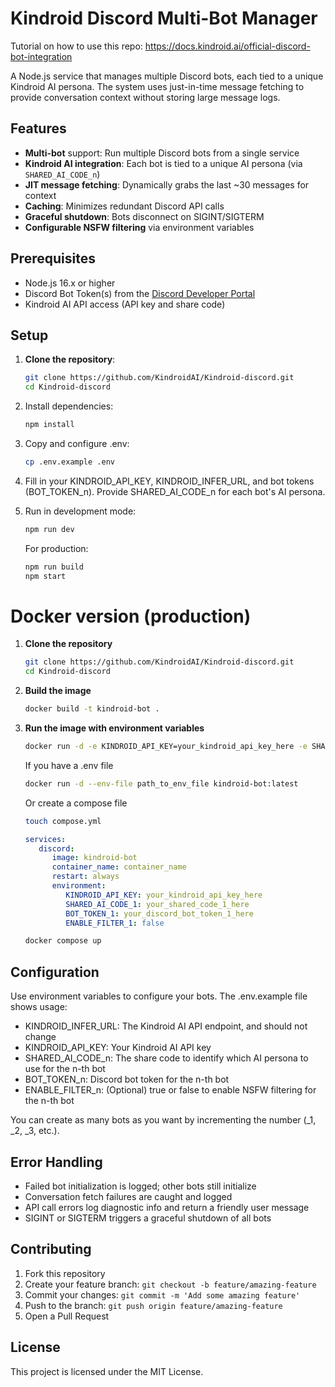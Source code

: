 # Kindroid Discord Multi-Bot Manager

Tutorial on how to use this repo: https://docs.kindroid.ai/official-discord-bot-integration

A Node.js service that manages multiple Discord bots, each tied to a unique Kindroid AI persona. The system uses just-in-time message fetching to provide conversation context without storing large message logs.

## Features

- **Multi-bot** support: Run multiple Discord bots from a single service
- **Kindroid AI integration**: Each bot is tied to a unique AI persona (via `SHARED_AI_CODE_n`)
- **JIT message fetching**: Dynamically grabs the last ~30 messages for context
- **Caching**: Minimizes redundant Discord API calls
- **Graceful shutdown**: Bots disconnect on SIGINT/SIGTERM
- **Configurable NSFW filtering** via environment variables

## Prerequisites

- Node.js 16.x or higher
- Discord Bot Token(s) from the [Discord Developer Portal](https://discord.com/developers/applications)
- Kindroid AI API access (API key and share code)

## Setup

1. **Clone the repository**:

   ```bash
   git clone https://github.com/KindroidAI/Kindroid-discord.git
   cd Kindroid-discord
   ```

2. Install dependencies:

   ```bash
   npm install
   ```

3. Copy and configure .env:

   ```bash
   cp .env.example .env
   ```

4. Fill in your KINDROID_API_KEY, KINDROID_INFER_URL, and bot tokens (BOT_TOKEN_n).
   Provide SHARED_AI_CODE_n for each bot's AI persona.

5. Run in development mode:

   ```bash
   npm run dev
   ```

   For production:

   ```bash
   npm run build
   npm start
   ```

# Docker version (production)

1. **Clone the repository**

   ```bash
   git clone https://github.com/KindroidAI/Kindroid-discord.git
   cd Kindroid-discord
   ```

2. **Build the image**

   ```bash
   docker build -t kindroid-bot .
   ```

3. **Run the image with environment variables**

   ```bash
   docker run -d -e KINDROID_API_KEY=your_kindroid_api_key_here -e SHARED_AI_CODE_1=your_shared_code_1_here -e BOT_TOKEN_1=your_discord_bot_token_1_here -e ENABLE_FILTER_1=false kindroid-bot:latest
   ```
   If you have a .env file

   ```bash
   docker run -d --env-file path_to_env_file kindroid-bot:latest
   ```

   Or create a compose file

   ```bash
   touch compose.yml
   ```

   ```yaml
   services:
      discord:
         image: kindroid-bot
         container_name: container_name
         restart: always
         environment:
            KINDROID_API_KEY: your_kindroid_api_key_here
            SHARED_AI_CODE_1: your_shared_code_1_here
            BOT_TOKEN_1: your_discord_bot_token_1_here
            ENABLE_FILTER_1: false
   ```

   ```bash
   docker compose up
   ```

## Configuration

Use environment variables to configure your bots. The .env.example file shows usage:

- KINDROID_INFER_URL: The Kindroid AI API endpoint, and should not change
- KINDROID_API_KEY: Your Kindroid AI API key
- SHARED_AI_CODE_n: The share code to identify which AI persona to use for the n-th bot
- BOT_TOKEN_n: Discord bot token for the n-th bot
- ENABLE_FILTER_n: (Optional) true or false to enable NSFW filtering for the n-th bot

You can create as many bots as you want by incrementing the number (\_1, \_2, \_3, etc.).

## Error Handling

- Failed bot initialization is logged; other bots still initialize
- Conversation fetch failures are caught and logged
- API call errors log diagnostic info and return a friendly user message
- SIGINT or SIGTERM triggers a graceful shutdown of all bots

## Contributing

1. Fork this repository
2. Create your feature branch: `git checkout -b feature/amazing-feature`
3. Commit your changes: `git commit -m 'Add some amazing feature'`
4. Push to the branch: `git push origin feature/amazing-feature`
5. Open a Pull Request

## License

This project is licensed under the MIT License.
